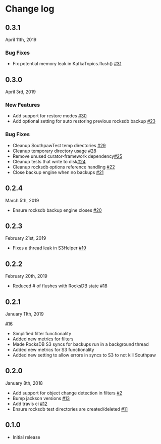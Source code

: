 # Change log

## 0.3.1
April 11th, 2019

### Bug Fixes
* Fix potential memory leak in KafkaTopics.flush() [#31](https://github.com/jwplayer/southpaw/pull/31)

## 0.3.0
April 3rd, 2019

### New Features
* Add support for restore modes [#30](https://github.com/jwplayer/southpaw/pull/30)
* Add optional setting for auto restoring previous rocksdb backup [#23](https://github.com/jwplayer/southpaw/pull/23)

### Bug Fixes
* Cleanup SouthpawTest temp directories [#29](https://github.com/jwplayer/southpaw/pull/29)
* Cleanup temporary directory usage [#28](https://github.com/jwplayer/southpaw/pull/28)
* Remove unused curator-framework dependency[#25](https://github.com/jwplayer/southpaw/pull/25)
* Cleanup tests that write to disk[#24](https://github.com/jwplayer/southpaw/pull/24)
* Cleanup rocksdb options reference handling [#22](https://github.com/jwplayer/southpaw/pull/22)
* Close backup engine when no backups [#21](https://github.com/jwplayer/southpaw/pull/21)

## 0.2.4
March 5th, 2019

* Ensure rocksdb backup engine closes [#20](https://github.com/jwplayer/southpaw/pull/20)

## 0.2.3
February 21st, 2019

* Fixes a thread leak in S3Helper [#19](https://github.com/jwplayer/southpaw/pull/19)

## 0.2.2
February 20th, 2019

* Reduced # of flushes with RocksDB state [#18](https://github.com/jwplayer/southpaw/pull/18)  

## 0.2.1
January 11th, 2019

[#16](https://github.com/jwplayer/southpaw/pull/16)
* Simplified filter functionality 
* Added new metrics for filters
* Made RocksDB S3 syncs for backups run in a background thread
* Added new metrics for S3 functionality
* Added new setting to allow errors in syncs to S3 to not kill Southpaw 

## 0.2.0
January 8th, 2018

* Add support for object change detection in filters [#2](https://github.com/jwplayer/southpaw/pull/2)
* Bump jackson versions [#13](https://github.com/jwplayer/southpaw/pull/13)
* Add travis ci [#12](https://github.com/jwplayer/southpaw/pull/12)
* Ensure rocksdb test directories are created/deleted [#11](https://github.com/jwplayer/southpaw/pull/11)

## 0.1.0

* Initial release
